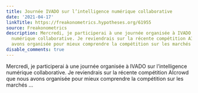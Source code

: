 ```yaml
---
title: Journée IVADO sur l’intelligence numérique collaborative
date: '2021-04-17'
linkTitle: https://freakonometrics.hypotheses.org/61955
source: Freakonometrics
description: Mercredi, je participerai à une journée organisée à IVADO sur l&#8217;intelligence
  numérique collaborative. Je reviendrais sur la récente compétition AIcrowd que nous
  avons organisée pour mieux comprendre la compétition sur les marchés ...
disable_comments: true
---
```

Mercredi, je participerai à une journée organisée à IVADO sur l&#8217;intelligence numérique collaborative. Je reviendrais sur la récente compétition AIcrowd que nous avons organisée pour mieux comprendre la compétition sur les marchés ...